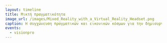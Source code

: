 ```yaml
---
layout: timeline 
title: Μικτή πραγματικότητα  
image_url: /images/Mixed_Reality_with_a_Virtual_Reality_Headset.png
caption: Η συγχώνευση πραγματικών και εικονικών κόσμων για την δημιουργία ενός νέου περιβάλλοντος, στο οποίο πραγματικά και ψηφιακά αντικείμενα συνυπάρχουν και αλληλεπιδρούν σε πραγματικό χρόνο. Προϋποθέτει την τοποθέτηση εικονικών πραγματικοτήτων μέσα σε έναν πραγματικό χώρο, έτσι ώστε τα εικονικά στοιχεία να είναι σε θέση να αλληλεπιδράσουν ,ως ενα βαθμό, με την πραγματικότητα του φυσικού χώρου.
events:
  - visionpro
---
```

